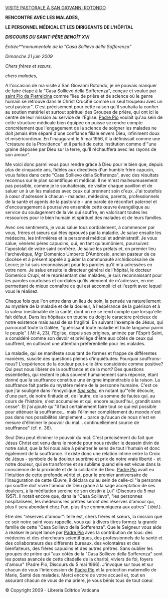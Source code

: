[VISITE PASTORALE À SAN GIOVANNI ROTONDO](/content/benedict-xvi/fr/travels/2009/index_san-giovanni-rotondo.html)

**RENCONTRE AVEC LES MALADES,**

**LE PERSONNEL MÉDICAL ET LES DIRIGEANTS DE L'HÔPITAL**

***DISCOURS DU SAINT-PÈRE BENOÎT XVI***

*Entrée**monumentale de la "Casa Sollievo della Sofferenza"*

*Dimanche 21 juin 2009*

*Chers frères et sœurs,*

*chers malades,*

A l'occasion de ma visite à San Giovanni Rotondo, je ne pouvais manquer de faire étape à la "Casa Sollievo della Sofferenza", conçue et voulue par [saint Pio da Pietrelcina](http://www.vatican.va/news_services/liturgy/saints/ns_lit_doc_20020616_padre-pio_fr.html) comme "lieu de prière et de science où le genre humain se retrouve dans le Christ Crucifié comme un seul troupeau avec un seul pasteur". C'est précisément pour cette raison qu'il souhaita la confier au soutien matériel et surtout spirituel des Groupes de prière, qui ont ici le centre de leur mission au service de l'Eglise. [Padre Pio](http://www.vatican.va/news_services/liturgy/saints/ns_lit_doc_20020616_padre-pio_fr.html) voulait qu'au sein de cette structure médicale bien équipée on puisse se rendre compte concrètement que l'engagement de la science de soigner les malades ne doit jamais être séparé d'une confiance filiale envers Dieu, infiniment doux et miséricordieux. En l'inaugurant le 5 mai 1956, il la définissait comme une "créature de la Providence" et il parlait de cette institution comme d'"une graine déposée par Dieu sur la terre, qu'Il réchauffera avec les rayons de son amour".

Me voici donc parmi vous pour rendre grâce à Dieu pour le bien que, depuis plus de cinquante ans, fidèles aux directives d'un humble frère capucin, vous faites dans cette "Casa Sollievo della Sofferenza", avec des résultats reconnus sur le plan scientifique et médical. Il ne m'est malheureusement pas possible, comme je le souhaiterais, de visiter chaque pavillon et de saluer un à un les malades avec ceux qui prennent soin d'eux. J'ai toutefois à cœur d'adresser à chacun - malades, médecins, parents, professionnels de la santé et agents de la pastorale - une parole de réconfort paternel et d'encouragement à poursuivre ensemble cette œuvre évangélique au service du soulagement de la vie qui souffre, en valorisant toutes les ressources pour le bien humain et spirituel des malades et de leurs familles.

Avec ces sentiments, je vous salue tous cordialement, à commencer par vous, frères et sœurs qui êtes éprouvés par la maladie. Je salue ensuite les médecins, les infirmières et le personnel médical et administratif. Je vous salue, vénérés pères capucins, qui, en tant qu'aumôniers, poursuivez l'apostolat de votre saint confrère. Je salue les prélats et, en premier lieu l'archevêque, Mgr Domenico Umberto D'Ambrosio, ancien pasteur de ce diocèse et à présent appelé à guider la communauté archidiocésaine de Lecce; je lui suis reconnaissant pour les paroles qu'il m'a adressées en votre nom. Je salue ensuite le directeur général de l'hôpital, le docteur Domenico Crupi, et le représentant des malades; je suis reconnaissant pour les paroles courtoises et cordiales qu'ils viennent de m'adresser, en me permettant de mieux connaître ce qui est accompli ici et l'esprit avec lequel vous le réalisez.

Chaque fois que l'on entre dans un lieu de soin, la pensée va naturellement au mystère de la maladie et de la douleur, à l'espérance de la guérison et à la valeur inestimable de la santé, dont on ne se rend compte que lorsqu'elle fait défaut. Dans les hôpitaux on touche du doigt le caractère précieux de notre existence mais aussi de sa fragilité. En suivant l'exemple de Jésus, qui parcourait toute la Galilée, "guérissant toute maladie et toute langueur parmi le peuple" ( *Mt* 4, 23), l'Eglise, depuis ses origines, animée par l'Esprit Saint, a considéré comme son devoir et privilège d'être aux côtés de ceux qui souffrent, en cultivant une attention préférentielle pour les malades.

La maladie, qui se manifeste sous tant de formes et frappe de différentes manières, suscite des questions pleines d'inquiétudes: Pourquoi souffrons-nous? L'expérience de la douleur peut-elle être considérée comme positive? Qui peut nous libérer de la souffrance et de la mort? Des questions essentielles, qui restent le plus souvent humainement sans réponse, étant donné que la souffrance constitue une énigme impénétrable à la raison. La souffrance fait partie du mystère même de la personne humaine. C'est ce que j'ai souligné dans l'encyclique *[Spe salvi](/content/benedict-xvi/fr/encyclicals/documents/hf_ben-xvi_enc_20071130_spe-salvi.html)*, en notant qu'"elle découle, d'une part, de notre finitude et, de l'autre, de la somme de fautes qui, au cours de l'histoire, s'est accumulée et qui, encore aujourd'hui, grandit sans cesse". Et j'ai ajouté qu'"il faut certainement faire tout ce qui est possible pour atténuer la souffrance... mais l'éliminer complètement du monde n'est pas dans nos possibilités simplement... parce qu'aucun de nous n'est en mesure d'éliminer le pouvoir du mal... continuellement source de souffrance" (cf. n. 36).

Seul Dieu peut éliminer le pouvoir du mal. C'est précisément du fait que Jésus Christ est venu dans le monde pour nous révéler le dessein divin de notre salut, que la foi nous aide à pénétrer le sens de tout l'humain et donc également de la souffrance. Il existe donc une relation intime entre la Croix de Jésus - symbole de la douleur suprême et prix de notre vraie liberté - et notre douleur, qui se transforme et se sublime quand elle est vécue dans la conscience de la proximité et de la solidarité de Dieu. [Padre Pio](http://www.vatican.va/news_services/liturgy/saints/ns_lit_doc_20020616_padre-pio_fr.html) avait eu l'intuition de cette profonde vérité et, pour le premier anniversaire de l'inauguration de cette Œuvre, il déclara qu'au sein de celle-ci "la personne qui souffre doit vivre l'amour de Dieu grâce à la sage acceptation de ses douleurs, à la méditation sereine de son destin à Lui" (Discours du 5 mai 1957). Il notait encore que, dans la "Casa Sollievo", "les personnes hospitalisées, les médecins les prêtres seront des réserves d'amour qui, plus il sera abondant chez l'un, plus il se communiquera aux autres" ( *ibid.*).

Etre des "réserves d'amour": telle est, chers frères et sœurs, la mission que ce soir notre saint vous rappelle, vous qui à divers titres formez la grande famille de cette "Casa Sollievo della Sofferenza". Que le Seigneur vous aide à réaliser le projet lancé par [Padre Pio](http://www.vatican.va/news_services/liturgy/saints/ns_lit_doc_20020616_padre-pio_fr.html) avec la contribution de tous: des médecins et des chercheurs scientifiques, des professionnels de la santé et des collaborateurs des différents bureaux, des volontaires et des bienfaiteurs, des frères capucins et des autres prêtres. Sans oublier les groupes de prière qui "aux côtés de la "Casa Sollievo della Sofferenza" sont les postes avancés de cette citadelle de la charité, viviers de foi, foyers d'amour" (Padre Pio, Discours du 5 mai 1966). J'invoque sur tous et sur chacun de vous l'intercession de [Padre Pio](http://www.vatican.va/news_services/liturgy/saints/ns_lit_doc_20020616_padre-pio_fr.html) et la protection maternelle de Marie, Santé des malades. Merci encore de votre accueil et, tout en assurant chacun de vous de ma prière, je vous bénis tous de tout cœur.

© Copyright 2009 - Libreria Editrice Vaticana